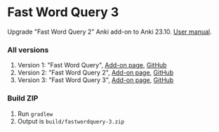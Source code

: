 # Fast Word Query 3

Upgrade "Fast Word Query 2"  Anki add-on to Anki 23.10. [User manual](https://ankiweb.net/shared/info/1807206748).

### All versions

1. Version 1: "Fast Word
   Query", [Add-on page](https://ankiweb.net/shared/info/1807206748), [GitHub](https://github.com/sth2018/FastWordQuery)
2. Version 2: "Fast Word Query
   2", [Add-on page](https://ankiweb.net/shared/info/1501719123), [GitHub](https://github.com/aliahari/fastwordquery-2)
3. Version 3: "Fast Word Query
   3", [Add-on page](https://ankiweb.net/shared/info/1956435337), [GitHub](https://github.com/Aleks-Ya/fastwordquery-3)

### Build ZIP

1. Run `gradlew`
2. Output is `build/fastwordquery-3.zip`
